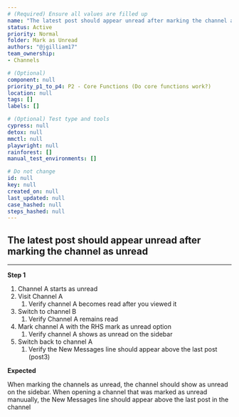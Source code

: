```yaml
---
# (Required) Ensure all values are filled up
name: "The latest post should appear unread after marking the channel as unread"
status: Active
priority: Normal
folder: Mark as Unread
authors: "@jgilliam17"
team_ownership: 
- Channels

# (Optional)
component: null
priority_p1_to_p4: P2 - Core Functions (Do core functions work?)
location: null
tags: []
labels: []

# (Optional) Test type and tools
cypress: null
detox: null
mmctl: null
playwright: null
rainforest: []
manual_test_environments: []

# Do not change
id: null
key: null
created_on: null
last_updated: null
case_hashed: null
steps_hashed: null
---
```


## The latest post should appear unread after marking the channel as unread

---

**Step 1**

1. Channel A starts as unread
2. Visit Channel A
    1. Verify channel A becomes read after you viewed it
3. Switch to channel B
    1. Verify Channel A remains read
4. Mark channel A with the RHS mark as unread option
    1. Verify channel A shows as unread on the sidebar
5. Switch back to channel A
    1. Verify the New Messages line should appear above the last post (post3)

**Expected**

When marking the channels as unread, the channel should show as unread on the sidebar. When opening a channel that was marked as unread manuually, the New Messages line should appear above the last post in the channel

